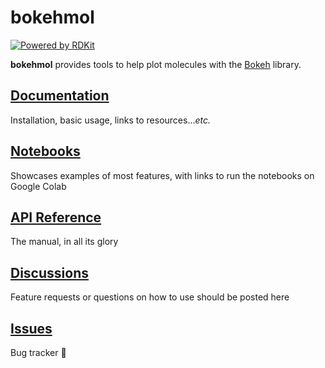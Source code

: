 # bokehmol

[![Powered by RDKit](https://img.shields.io/badge/Powered%20by-RDKit-3838ff.svg?logo=data:image/png;base64,iVBORw0KGgoAAAANSUhEUgAAABAAAAAQBAMAAADt3eJSAAAABGdBTUEAALGPC/xhBQAAACBjSFJNAAB6JgAAgIQAAPoAAACA6AAAdTAAAOpgAAA6mAAAF3CculE8AAAAFVBMVEXc3NwUFP8UPP9kZP+MjP+0tP////9ZXZotAAAAAXRSTlMAQObYZgAAAAFiS0dEBmFmuH0AAAAHdElNRQfmAwsPGi+MyC9RAAAAQElEQVQI12NgQABGQUEBMENISUkRLKBsbGwEEhIyBgJFsICLC0iIUdnExcUZwnANQWfApKCK4doRBsKtQFgKAQC5Ww1JEHSEkAAAACV0RVh0ZGF0ZTpjcmVhdGUAMjAyMi0wMy0xMVQxNToyNjo0NyswMDowMDzr2J4AAAAldEVYdGRhdGU6bW9kaWZ5ADIwMjItMDMtMTFUMTU6MjY6NDcrMDA6MDBNtmAiAAAAAElFTkSuQmCC)](https://www.rdkit.org/)


**bokehmol** provides tools to help plot molecules with the [Bokeh](https://docs.bokeh.org/en/latest/index.html) library.

## [Documentation](https://bokehmol.readthedocs.io/)

Installation, basic usage, links to resources...*etc.*

## [Notebooks](https://bokehmol.readthedocs.io/en/latest/notebooks/quickstart.html)

Showcases examples of most features, with links to run the notebooks on Google Colab

## [API Reference](https://bokehmol.readthedocs.io/en/latest/api.html)

The manual, in all its glory

## [Discussions](https://github.com/cbouy/bokehmol/discussions)

Feature requests or questions on how to use should be posted here

## [Issues](https://github.com/cbouy/bokehmol/issues)

Bug tracker 🐞
